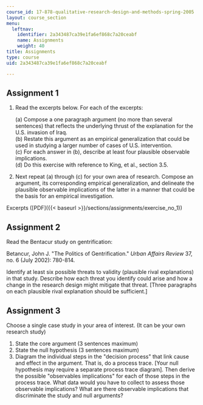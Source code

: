 ```yaml
---
course_id: 17-878-qualitative-research-design-and-methods-spring-2005
layout: course_section
menu:
  leftnav:
    identifier: 2a343487ca39e1fa6ef868c7a20ceabf
    name: Assignments
    weight: 40
title: Assignments
type: course
uid: 2a343487ca39e1fa6ef868c7a20ceabf

---
```


Assignment 1
------------

1.  Read the excerpts below. For each of the excerpts:  
      
    (a) Compose a one paragraph argument (no more than several sentences) that reflects the underlying thrust of the explanation for the U.S. invasion of Iraq.  
    (b) Restate this argument as an empirical generalization that could be used in studying a larger number of cases of U.S. intervention.  
    (c) For each answer in (b), describe at least four plausible observable implications.  
    (d) Do this exercise with reference to King, et al., section 3.5.
2.  Next repeat (a) through (c) for your own area of research. Compose an argument, its corresponding empirical generalization, and delineate the plausible observable implications of the latter in a manner that could be the basis for an empirical investigation.

Excerpts ([PDF]({{< baseurl >}}/sections/assignments/exercise_no_1))

Assignment 2
------------

Read the Bentacur study on gentrification:

Betancur, John J. "The Politics of Gentrification." _Urban Affairs Review_ 37, no. 6 (July 2002): 780-814.

Identify at least six possible threats to validity (plausible rival explanations) in that study. Describe how each threat you identify could arise and how a change in the research design might mitigate that threat. \[Three paragraphs on each plausible rival explanation should be sufficient.\]

Assignment 3
------------

Choose a single case study in your area of interest. (It can be your own research study)

1.  State the core argument (3 sentences maximum)
2.  State the null hypothesis (3 sentences maximum)
3.  Diagram the individual steps in the "decision process" that link cause and effect in the argument. That is, do a process trace. \[Your null hypothesis may require a separate process trace diagram\]. Then derive the possible "observables implications" for each of those steps in the process trace. What data would you have to collect to assess those observable implications? What are there observable implications that discriminate the study and null arguments?